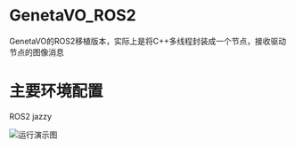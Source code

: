 # GenetaVO_ROS2
GenetaVO的ROS2移植版本，实际上是将C++多线程封装成一个节点，接收驱动节点的图像消息

# 主要环境配置
ROS2 jazzy


![运行演示图](https://github.com/user-attachments/assets/390eeb0e-fdc9-4830-a318-506b845cac67)
